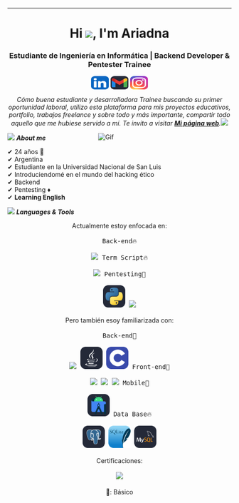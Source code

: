 
<hr>
<h1 align="center">Hi <img src="https://media2.giphy.com/media/v1.Y2lkPTc5MGI3NjExNnV0NjkxNnUxOXB0d2xncWtrb2x0OTVzY3JzYmJ0NDB2bXo0cG96aiZlcD12MV9pbnRlcm5hbF9naWZfYnlfaWQmY3Q9cw/1o1oyOi61yOeGG7MtL/200.webp" width="50px">, I'm Ariadna</h1>
<h3 align="center">Estudiante de Ingeniería en Informática | Backend Developer & Pentester Trainee</h3>
<p align="center">
<a href="https://www.linkedin.com/in/daniela-ariadna-morales/" target="blank"><img align="center" src="https://github.com/tandpfun/skill-icons/raw/main/icons/LinkedIn.svg" alt="Daniela" height="30" width="40" /></a>
<a href = "mailto: danielaariadnamorales@gmail.com"><img align="center" src="https://github.com/tandpfun/skill-icons/raw/main/icons/Gmail-Dark.svg" height="30" width="40" /></a>
<a href = "https://www.instagram.com/daniela.ariadnaa/"><img align="center" src="https://github.com/tandpfun/skill-icons/raw/main/icons/Instagram.svg" height="30" width="40" /></a>
</p>
</p>



<p align="center">
  <em>
    Cómo buena estudiante y desarrolladora Trainee buscando su primer oportunidad laboral, utilizo esta plataforma para mis proyectos educativos, portfolio, trabajos freelance y sobre todo y más importante, compartir todo aquello que me hubiese servido a mí. Te invito a visitar <a href="https://www.danielaariadnamorales.website" target="_blank"> <b>Mi página web</b></a>.<img src="https://github.com/TheDudeThatCode/TheDudeThatCode/blob/master/Assets/Rocket.gif" width="18px">
   
  </em> 

</p>

<img align="right" width=300px alt="Gif" src="https://i.pinimg.com/originals/0a/ab/f7/0aabf77c08ea2b01e46c8a9a0ade04cb.gif" />

<img src="https://media.giphy.com/media/VgCDAzcKvsR6OM0uWg/giphy.gif" width="60px">&nbsp;***About me***

✔ 24 años :blossom: <br>
✔ Argentina<br>
✔ Estudiante en la Universidad Nacional de San Luis<br>
✔ Introduciendomé en el mundo del hacking ético<br>
✔ Backend <br>
✔ Pentesting :diamonds: <br>
✔ **Learning English**<br>

 

<img src="https://media.giphy.com/media/VgCDAzcKvsR6OM0uWg/giphy.gif" width="60px">&nbsp;***Languages & Tools***
<p align="center">
 Actualmente estoy enfocada en:<br><br>
          <kbd>
            <kbd>Back-end🔥</kbd>
            <br>
            <br>
            <img width="50px" src="https://cdn.jsdelivr.net/gh/devicons/devicon/icons/nodejs/nodejs-original.svg" />
          </kbd>
        <kbd>
            <kbd>Term Script🔥</kbd>
            <br>
            <br>
            <img width="50px" src="https://cdn.jsdelivr.net/gh/devicons/devicon/icons/bash/bash-original.svg" />
          </kbd> 
        <kbd>
            <kbd>Pentesting🌱</kbd>
            <br>
            <br>
            <img width="50px" src="https://github.com/tandpfun/skill-icons/raw/main/icons/Python-Dark.svg" />
            <img width="50px" src="https://github.com/tandpfun/skill-icons/raw/main/icons/Kali-Dark.svg" />
        </kbd>
  <br><br>
 Pero también esoy familiarizada con:
  <br><br>
  <kbd>
            <kbd>Back-end🌱</kbd>
            <br>
            <br>
            <img width="50px" src="https://cdn.jsdelivr.net/gh/devicons/devicon/icons/php/php-original.svg" />
            <img width="50px" src="https://github.com/tandpfun/skill-icons/raw/main/icons/Java-Dark.svg" />
            <img width="50px" src="https://github.com/tandpfun/skill-icons/raw/main/icons/C.svg" />
          </kbd>
        </kbd>
          <kbd>
            <kbd>Front-end🌱</kbd>
            <br>
            <br>
            <img width="50px" src="https://cdn.jsdelivr.net/gh/devicons/devicon/icons/html5/html5-original.svg" /> 
            <img width="50px" src="https://cdn.jsdelivr.net/gh/devicons/devicon/icons/css3/css3-plain.svg" /> 
            <img width="50px" src="https://cdn.jsdelivr.net/gh/devicons/devicon/icons/javascript/javascript-original.svg" />
          </kbd>
        <kbd>
            <kbd>Mobile🌱 </kbd>
          <br>
          <br>
          <img width="50px" src="https://github.com/tandpfun/skill-icons/raw/main/icons/AndroidStudio-Dark.svg" />
        </kbd>
        <kbd>
            <kbd>Data Base🔥</kbd>
            <br>
            <br>
            <img width="50px" src="https://github.com/tandpfun/skill-icons/raw/main/icons/PostgreSQL-Dark.svg" />
            <img width="50px" src="https://github.com/tandpfun/skill-icons/raw/main/icons/SQLite.svg" />
          <img width="50px" src="https://github.com/tandpfun/skill-icons/raw/main/icons/MySQL-Dark.svg" />
          </kbd>
   <br> <br>Certificaciones:
  <br><br>
  <kbd>
            <img width="100px" src="https://learn.microsoft.com/media/learn/certification/badges/microsoft-certified-fundamentals-badge.svg" />
  </kbd>
         <br><br> 🌱: Básico
</p>










